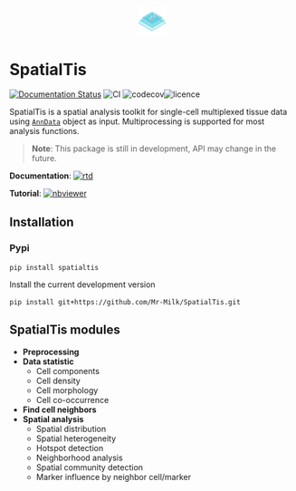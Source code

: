 <p align="center">
<img src="https://raw.githubusercontent.com/Mr-Milk/SpatialTis/master/src/favicon-readme.png" width=10%/>
<p/>


# SpatialTis
[![Documentation Status](https://readthedocs.org/projects/spatialtis/badge/?version=latest)](https://spatialtis.readthedocs.io/en/latest/?badge=latest) ![CI](https://github.com/Mr-Milk/SpatialTis/workflows/CI/badge.svg) ![codecov](https://codecov.io/gh/Mr-Milk/SpatialTis/branch/master/graph/badge.svg?token=DYNZ45IPSQ)![licence](https://badgen.net/badge/licence/Apache%202%2E0/blue)

SpatialTis is a spatial analysis toolkit for single-cell multiplexed tissue data using [`AnnData`](https://icb-anndata.readthedocs-hosted.com/en/stable/#) object as input. Multiprocessing is supported for most analysis functions.

> **Note**: This package is still in development, API may change in the future.

**Documentation**: [![rtd](https://badgen.net/badge/view%20on/read%20the%20docs/blue)](https://spatialtis.readthedocs.io/en/latest/)

**Tutorial**: [![nbviewer](https://badgen.net/badge/view%20on/nbviewer/orange)](https://nbviewer.jupyter.org/github/Mr-Milk/SpatialTis-Tutorial/blob/master/Tutorial%20%28MIBI-dataset%29.ipynb)



## Installation

### Pypi

```shell
pip install spatialtis
```

Install the current development version

```shell
pip install git+https://github.com/Mr-Milk/SpatialTis.git
```



## SpatialTis modules

- **Preprocessing**
- **Data statistic**
    - Cell components
    - Cell density
    - Cell morphology
    - Cell co-occurrence
- **Find cell neighbors**
- **Spatial analysis**
    - Spatial distribution
    - Spatial heterogeneity
    - Hotspot detection
    - Neighborhood analysis
    - Spatial community detection
    - Marker influence by neighbor cell/marker
